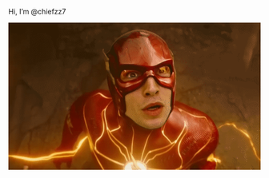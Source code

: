 Hi, I’m @chiefzz7

![Flash Running](flash.gif)

<!---
chiefzz7/chiefzz7 is a ✨ special ✨ repository because its `README.md` (this file) appears on your GitHub profile.
You can click the Preview link to take a look at your changes.
--->

